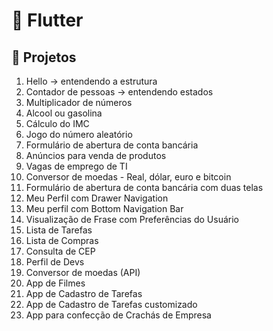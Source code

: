 # 📱 Flutter

## 🚀 Projetos

01. Hello -> entendendo a estrutura
02. Contador de pessoas -> entendendo estados
03. Multiplicador de números
04. Alcool ou gasolina
05. Cálculo do IMC
06. Jogo do número aleatório
07. Formulário de abertura de conta bancária
08. Anúncios para venda de produtos
09. Vagas de emprego de TI
10. Conversor de moedas - Real, dólar, euro e bitcoin
11. Formulário de abertura de conta bancária com duas telas
12. Meu Perfil com Drawer Navigation
13. Meu perfil com Bottom Navigation Bar
14. Visualização de Frase com Preferências do Usuário
15. Lista de Tarefas
16. Lista de Compras
17. Consulta de CEP
18. Perfil de Devs
19. Conversor de moedas (API)
20. App de Filmes
21. App de Cadastro de Tarefas
22. App de Cadastro de Tarefas customizado
23. App para confecção de Crachás de Empresa
